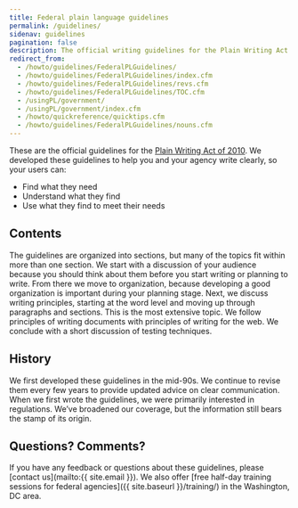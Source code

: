 ```yaml
---
title: Federal plain language guidelines
permalink: /guidelines/
sidenav: guidelines
pagination: false
description: The official writing guidelines for the Plain Writing Act of 2010.
redirect_from:
  - /howto/guidelines/FederalPLGuidelines/
  - /howto/guidelines/FederalPLGuidelines/index.cfm
  - /howto/guidelines/FederalPLGuidelines/revs.cfm
  - /howto/guidelines/FederalPLGuidelines/TOC.cfm
  - /usingPL/government/
  - /usingPL/government/index.cfm
  - /howto/quickreference/quicktips.cfm
  - /howto/guidelines/FederalPLGuidelines/nouns.cfm
---
```


These are the official guidelines for the [Plain Writing Act of 2010](https://www.gpo.gov/fdsys/pkg/PLAW-111publ274/content-detail.html). We developed these guidelines to help you and your agency write clearly, so your users can:

- Find what they need
- Understand what they find
- Use what they find to meet their needs

## Contents

The guidelines are organized into sections, but many of the topics fit within more than one section. We start with a discussion of your audience because you should think about them before you start writing or planning to write. From there we move to organization, because developing a good organization is important during your planning stage. Next, we discuss writing principles, starting at the word level and moving up through paragraphs and sections. This is the most extensive topic. We follow principles of writing documents with principles of writing for the web. We conclude with a short discussion of testing techniques.

## History

We first developed these guidelines in the mid-90s. We continue to revise them every few years to provide updated advice on clear communication. When we first wrote the guidelines, we were primarily interested in regulations. We’ve broadened our coverage, but the information still bears the stamp of its origin.

## Questions? Comments?

If you have any feedback or questions about these guidelines, please [contact us](mailto:{{ site.email }}). We also offer [free half-day training sessions for federal agencies]({{ site.baseurl }}/training/) in the Washington, DC area.
